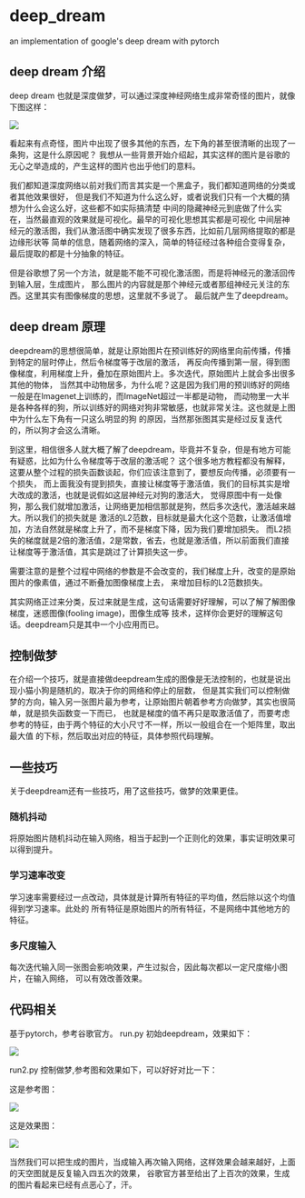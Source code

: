 # deep_dream
an implementation of google's deep dream with pytorch

## deep dream 介绍

deep dream 也就是深度做梦，可以通过深度神经网络生成非常奇怪的图片，就像下图这样：

![](https://github.com/cryer/deep_dream/raw/master/src/4.png)

看起来有点奇怪，图片中出现了很多其他的东西，左下角的甚至很清晰的出现了一条狗，这是什么原因呢？
我想从一些背景开始介绍起，其实这样的图片是谷歌的无心之举造成的，产生这样的图片也出乎他们的意料。

我们都知道深度网络以前对我们而言其实是一个黑盒子，我们都知道网络的分类或者其他效果很好，
但是我们不知道为什么这么好，或者说我们只有一个大概的猜想为什么会这么好，这些都不如实际搞清楚
中间的隐藏神经元到底做了什么实在，当然最直观的效果就是可视化。最早的可视化思想其实都是可视化
中间层神经元的激活图，我们从激活图中确实发现了很多东西，比如前几层网络提取的都是边缘形状等
简单的信息，随着网络的深入，简单的特征经过各种组合变得复杂，最后提取的都是十分抽象的特征。

但是谷歌想了另一个方法，就是能不能不可视化激活图，而是将神经元的激活回传到输入层，生成图片，
那么图片的内容就是那个神经元或者那组神经元关注的东西。这里其实有图像梯度的思想，这里就不多说了。
最后就产生了deepdream。

## deep dream 原理

deepdream的思想很简单，就是让原始图片在预训练好的网络里向前传播，传播到特定的层时停止，然后令梯度等于改层的激活，
再反向传播到第一层，得到图像梯度，利用梯度上升，叠加在原始图片上。多次迭代，原始图片上就会多出很多其他的物体，
当然其中动物居多，为什么呢？这是因为我们用的预训练好的网络一般是在Imagenet上训练的，而ImageNet超过一半都是动物，
而动物里一大半是各种各样的狗，所以训练好的网络对狗非常敏感，也就非常关注。这也就是上图中为什么左下角有一只这么明显的狗
的原因，当然那张图其实是经过反复迭代的，所以狗才会这么清晰。

到这里，相信很多人就大概了解了deepdream，毕竟并不复杂，但是有地方可能有疑惑，比如为什么令梯度等于改层的激活呢？
这个很多地方教程都没有解释，这要从整个过程的损失函数谈起，你们应该注意到了，要想反向传播，必须要有一个损失，
而上面我没有提到损失，直接让梯度等于激活值，我们的目标其实是增大改成的激活，也就是说假如这层神经元对狗的激活大，
觉得原图中有一处像狗，那么我们就增加激活，让网络更加相信那就是狗，然后多次迭代，激活越来越大。所以我们的损失就是
激活的L2范数，目标就是最大化这个范数，让激活值增加，方法自然就是梯度上升了，而不是梯度下降，因为我们要增加损失。
而L2损失的梯度就是2倍的激活值，2是常数，省去，也就是激活值，所以前面我们直接让梯度等于激活值，其实是跳过了计算损失这一步。

需要注意的是整个过程中网络的参数是不会改变的，我们梯度上升，改变的是原始图片的像素值，通过不断叠加图像梯度上去，
来增加目标的L2范数损失。

其实网络正过来分类，反过来就是生成，这句话需要好好理解，可以了解了解图像梯度，迷惑图像(fooling image)，图像生成等
技术，这样你会更好的理解这句话。deepdream只是其中一个小应用而已。

## 控制做梦

在介绍一个技巧，就是直接做deepdream生成的图像是无法控制的，也就是说出现小猫小狗是随机的，取决于你的网络和停止的层数，
但是其实我们可以控制做梦的方向，输入另一张图片最为参考，让原始图片朝着参考方向做梦，其实也很简单，就是损失函数变一下而已，
也就是梯度的值不再只是取激活值了，而要考虑参考的特征，由于两个特征的大小尺寸不一样，所以一般组合在一个矩阵里，取出最大值
的下标，然后取出对应的特征，具体参照代码理解。

## 一些技巧

关于deepdream还有一些技巧，用了这些技巧，做梦的效果更佳。
### 随机抖动

将原始图片随机抖动在输入网络，相当于起到一个正则化的效果，事实证明效果可以得到提升。

### 学习速率改变

学习速率需要经过一点改动，具体就是计算所有特征的平均值，然后除以这个均值得到学习速率。此处的
所有特征是原始图片的所有特征，不是网络中其他地方的特征。

### 多尺度输入

每次迭代输入同一张图会影响效果，产生过拟合，因此每次都以一定尺度缩小图片，在输入网络，
可以有效改善效果。

## 代码相关

基于pytorch，参考谷歌官方。
run.py 初始deepdream，效果如下：

![](https://github.com/cryer/deep_dream/raw/master/src/1.jpg)

run2.py 控制做梦,参考图和效果如下，可以好好对比一下：

这是参考图：

![](https://github.com/cryer/deep_dream/raw/master/src/3.jpg)

这是效果图：

![](https://github.com/cryer/deep_dream/raw/master/src/2.jpg)


当然我们可以把生成的图片，当成输入再次输入网络，这样效果会越来越好，上面的天空图就是反复输入四五次的效果，
谷歌官方甚至给出了上百次的效果，生成的图片看起来已经有点恶心了，汗。
